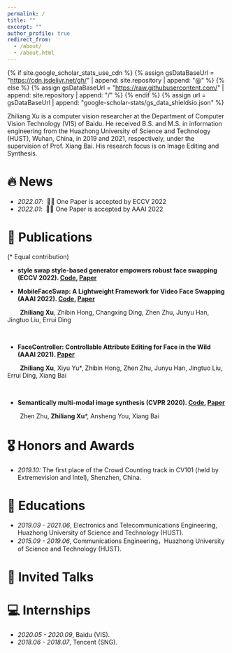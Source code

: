 ```yaml
---
permalink: /
title: ""
excerpt: ""
author_profile: true
redirect_from: 
  - /about/
  - /about.html
---
```


{% if site.google_scholar_stats_use_cdn %}
{% assign gsDataBaseUrl = "https://cdn.jsdelivr.net/gh/" | append: site.repository | append: "@" %}
{% else %}
{% assign gsDataBaseUrl = "https://raw.githubusercontent.com/" | append: site.repository | append: "/" %}
{% endif %}
{% assign url = gsDataBaseUrl | append: "google-scholar-stats/gs_data_shieldsio.json" %}

<span class='anchor' id='about-me'></span>

Zhiliang Xu is a computer vision researcher at the Department of Computer Vision Technology (VIS) of Baidu. He received B.S. and M.S. in information engineering from the Huazhong University of Science and Technology (HUST), Wuhan, China, in 2019 and 2021, respectively, under the supervision of Prof. Xiang Bai. His research focus is on Image Editing and Synthesis.


# 🔥 News
- *2022.07*: &nbsp;🎉🎉 One Paper is accepted by ECCV 2022
- *2022.01*: &nbsp;🎉🎉 One Paper is accepted by AAAI 2022

# 📝 Publications

(* Equal contribution)

- **style swap style-based generator empowers robust face swapping (ECCV 2022). [Code](https://github.com/Seanseattle/Styleswap), [Paper](https://arxiv.org/pdf/2209.13514.pdf)**

- **MobileFaceSwap: A Lightweight Framework for Video Face Swapping (AAAI 2022). [Code](https://github.com/Seanseattle/MobileFaceSwap), [Paper](https://arxiv.org/pdf/2201.03808.pdf)**

&emsp; &ensp;  **Zhiliang Xu**, Zhibin Hong, Changxing Ding, Zhen Zhu, Junyu Han, Jingtuo Liu, Errui Ding


<br />

- **FaceController: Controllable Attribute Editing for Face in the Wild (AAAI 2021). [Paper](https://arxiv.org/pdf/2102.11464.pdf)**

&emsp; &ensp;  **Zhiliang Xu**, Xiyu Yu*, Zhibin Hong, Zhen Zhu, Junyu Han, Jingtuo Liu, Errui Ding, Xiang Bai


<br />

- **Semantically multi-modal image synthesis (CVPR 2020). [Code](https://github.com/Seanseattle/SMIS), [Paper](https://openaccess.thecvf.com/content_CVPR_2020/papers/Zhu_Semantically_Multi-Modal_Image_Synthesis_CVPR_2020_paper.pdf)**

&emsp; &ensp;  Zhen Zhu, **Zhiliang Xu**\*, Ansheng You, Xiang Bai


# 🎖 Honors and Awards
- *2019.10:* The first place of the Crowd Counting track in CV101 (held by Extremevision and Intel), Shenzhen, China.

# 📖 Educations
- *2019.09 - 2021.06*, Electronics and Telecommunications Engineering, Huazhong University of Science and Technology (HUST). 
- *2015.09 - 2019.06*, Communications Engineering，Huazhong University of Science and Technology (HUST). 

# 💬 Invited Talks

# 💻 Internships
- *2020.05 - 2020.09*, Baidu (VIS).
- *2018.06 - 2018.07*, Tencent (SNG).